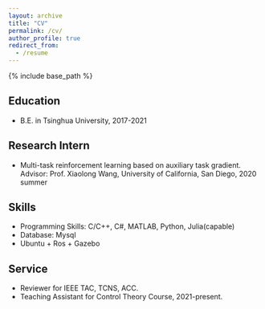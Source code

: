 ```yaml
---
layout: archive
title: "CV"
permalink: /cv/
author_profile: true
redirect_from:
  - /resume
---
```


{% include base_path %}

## Education
* B.E. in Tsinghua University, 2017-2021

## Research Intern
* Multi-task reinforcement learning based on auxiliary task gradient.  
  Advisor: Prof. Xiaolong Wang, University of California, San Diego, 2020 summer
  
## Skills
* Programming Skills:
  C/C++, C#, MATLAB, Python, Julia(capable)
* Database: Mysql
* Ubuntu + Ros + Gazebo

## Service
* Reviewer for IEEE TAC, TCNS, ACC.
* Teaching Assistant for Control Theory Course, 2021-present.
